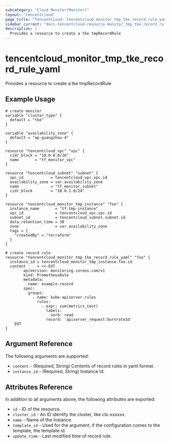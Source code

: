```yaml
---
subcategory: "Cloud Monitor(Monitor)"
layout: "tencentcloud"
page_title: "TencentCloud: tencentcloud_monitor_tmp_tke_record_rule_yaml"
sidebar_current: "docs-tencentcloud-resource-monitor_tmp_tke_record_rule_yaml"
description: |-
  Provides a resource to create a tke tmpRecordRule
---
```


# tencentcloud_monitor_tmp_tke_record_rule_yaml

Provides a resource to create a tke tmpRecordRule

## Example Usage

```hcl
# create monitor
variable "cluster_type" {
  default = "tke"
}

variable "availability_zone" {
  default = "ap-guangzhou-4"
}

resource "tencentcloud_vpc" "vpc" {
  cidr_block = "10.0.0.0/16"
  name       = "tf_monitor_vpc"
}

resource "tencentcloud_subnet" "subnet" {
  vpc_id            = tencentcloud_vpc.vpc.id
  availability_zone = var.availability_zone
  name              = "tf_monitor_subnet"
  cidr_block        = "10.0.1.0/24"
}

resource "tencentcloud_monitor_tmp_instance" "foo" {
  instance_name       = "tf-tmp-instance"
  vpc_id              = tencentcloud_vpc.vpc.id
  subnet_id           = tencentcloud_subnet.subnet.id
  data_retention_time = 30
  zone                = var.availability_zone
  tags = {
    "createdBy" = "terraform"
  }
}

# create record rule
resource "tencentcloud_monitor_tmp_tke_record_rule_yaml" "foo" {
  instance_id = tencentcloud_monitor_tmp_instance.foo.id
  content     = <<-EOT
        apiVersion: monitoring.coreos.com/v1
        kind: PrometheusRule
        metadata:
          name: example-record
        spec:
          groups:
            - name: kube-apiserver.rules
              rules:
                - expr: sum(metrics_test)
                  labels:
                    verb: read
                  record: 'apiserver_request:burnrate1d'
    EOT
}
```

## Argument Reference

The following arguments are supported:

* `content` - (Required, String) Contents of record rules in yaml format.
* `instance_id` - (Required, String) Instance Id.

## Attributes Reference

In addition to all arguments above, the following attributes are exported:

* `id` - ID of the resource.
* `cluster_id` - An ID identify the cluster, like cls-xxxxxx.
* `name` - Name of the instance.
* `template_id` - Used for the argument, if the configuration comes to the template, the template id.
* `update_time` - Last modified time of record rule.


